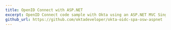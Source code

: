 ```yaml
---
title: OpenID Connect with ASP.NET
excerpt: OpenID Connect code sample with Okta using an ASP.NET MVC Single Page Application calling an ASP.NET Web API
github_url: https://github.com/oktadeveloper/okta-oidc-spa-osw-aspnet
---
```

